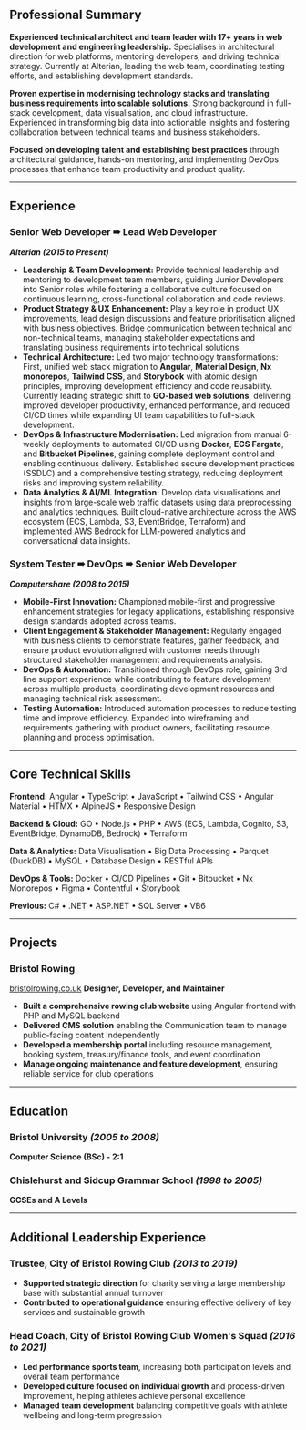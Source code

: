 ## Professional Summary

**Experienced technical architect and team leader with 17+ years in web development and engineering leadership.** Specialises in architectural direction for web platforms, mentoring developers, and driving technical strategy. Currently at Alterian, leading the web team, coordinating testing efforts, and establishing development standards.

**Proven expertise in modernising technology stacks and translating business requirements into scalable solutions.** Strong background in full-stack development, data visualisation, and cloud infrastructure. Experienced in transforming big data into actionable insights and fostering collaboration between technical teams and business stakeholders.

**Focused on developing talent and establishing best practices** through architectural guidance, hands-on mentoring, and implementing DevOps processes that enhance team productivity and product quality.

---

## Experience

### Senior Web Developer ➠ Lead Web Developer
***Alterian (2015 to Present)***

- **Leadership & Team Development:**
  Provide technical leadership and mentoring to development team members, guiding Junior Developers into Senior roles while fostering a collaborative culture focused on continuous learning, cross-functional collaboration and code reviews.
- **Product Strategy & UX Enhancement:**
  Play a key role in product UX improvements, lead design discussions and feature prioritisation aligned with business objectives. Bridge communication between technical and non-technical teams, managing stakeholder expectations and translating business requirements into technical solutions.
- **Technical Architecture:**
  Led two major technology transformations: First, unified web stack migration to **Angular**, **Material Design**, **Nx monorepos**, **Tailwind CSS**, and **Storybook** with atomic design principles, improving development efficiency and code reusability. Currently leading strategic shift to **GO-based web solutions**, delivering improved developer productivity, enhanced performance, and reduced CI/CD times while expanding UI team capabilities to full-stack development.
- **DevOps & Infrastructure Modernisation:**
  Led migration from manual 6-weekly deployments to automated CI/CD using **Docker**, **ECS Fargate**, and **Bitbucket Pipelines**, gaining complete deployment control and enabling continuous delivery. Established secure development practices (SSDLC) and a comprehensive testing strategy, reducing deployment risks and improving system reliability.
- **Data Analytics & AI/ML Integration:**
  Develop data visualisations and insights from large-scale web traffic datasets using data preprocessing and analytics techniques. Built cloud-native architecture across the AWS ecosystem (ECS, Lambda, S3, EventBridge, Terraform) and implemented AWS Bedrock for LLM-powered analytics and conversational data insights.

### System Tester ➠ DevOps ➠ Senior Web Developer
***Computershare (2008 to 2015)***

- **Mobile-First Innovation:**
  Championed mobile-first and progressive enhancement strategies for legacy applications, establishing responsive design standards adopted across teams.
- **Client Engagement & Stakeholder Management:**
  Regularly engaged with business clients to demonstrate features, gather feedback, and ensure product evolution aligned with customer needs through structured stakeholder management and requirements analysis.
- **DevOps & Automation:**
  Transitioned through DevOps role, gaining 3rd line support experience while contributing to feature development across multiple products, coordinating development resources and managing technical risk assessment.
- **Testing Automation:**
  Introduced automation processes to reduce testing time and improve efficiency. Expanded into wireframing and requirements gathering with product owners, facilitating resource planning and process optimisation.

---

## Core Technical Skills

**Frontend:** Angular • TypeScript • JavaScript • Tailwind CSS • Angular Material • HTMX • AlpineJS • Responsive Design

**Backend & Cloud:** GO • Node.js • PHP • AWS (ECS, Lambda, Cognito, S3, EventBridge, DynamoDB, Bedrock) • Terraform

**Data & Analytics:** Data Visualisation • Big Data Processing • Parquet (DuckDB) • MySQL • Database Design • RESTful APIs

**DevOps & Tools:** Docker • CI/CD Pipelines • Git • Bitbucket • Nx Monorepos • Figma • Contentful • Storybook

**Previous:** C# • .NET • ASP.NET • SQL Server • VB6

---

## Projects

### Bristol Rowing
[bristolrowing.co.uk](https://bristolrowing.co.uk) **Designer, Developer, and Maintainer**

- **Built a comprehensive rowing club website** using Angular frontend with PHP and MySQL backend
- **Delivered CMS solution** enabling the Communication team to manage public-facing content independently
- **Developed a membership portal** including resource management, booking system, treasury/finance tools, and event coordination
- **Manage ongoing maintenance and feature development**, ensuring reliable service for club operations

---

## Education

### Bristol University _(2005 to 2008)_
**Computer Science (BSc) - 2:1**

### Chislehurst and Sidcup Grammar School _(1998 to 2005)_
**GCSEs and A Levels**

---

## Additional Leadership Experience

### Trustee, City of Bristol Rowing Club _(2013 to 2019)_
- **Supported strategic direction** for charity serving a large membership base with substantial annual turnover
- **Contributed to operational guidance** ensuring effective delivery of key services and sustainable growth

### Head Coach, City of Bristol Rowing Club Women's Squad _(2016 to 2021)_
- **Led performance sports team**, increasing both participation levels and overall team performance
- **Developed culture focused on individual growth** and process-driven improvement, helping athletes achieve personal excellence
- **Managed team development** balancing competitive goals with athlete wellbeing and long-term progression